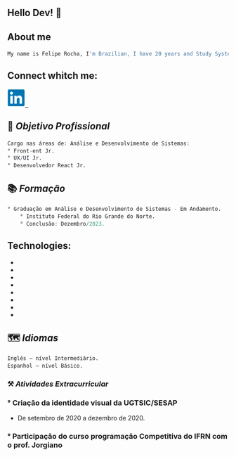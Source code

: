 ## Hello Dev! 👋

## About me 
```R
My name is Felipe Rocha, I'm Brazilian, I have 20 years and Study Systems Analysis and Development at IFRN-CNAT, my focus is Front-end. 💻
```

## Connect whitch me:
<a href="https://www.linkedin.com/in/felipe-rocha-2704051b6/">    <img width="40" src="https://raw.githubusercontent.com/devicons/devicon/master/icons/linkedin/linkedin-original.svg" alt="">
</a>
<a href="https://www.instagram.com/programmingtheworld.py/"> <img width="40" src="https://th.bing.com/th/id/R1c4afc1e38fa2de56562b3582742d1bb?rik=XGf13%2bPqzH%2biWg&pid=ImgRaw" alt=""> </a>
<a href="https://www.youtube.com/channel/UCfePZXbzrkqg3xBsyDCMfzw"> <img width="40" src="https://th.bing.com/th/id/R77208524214ac2b0b957bf7afa4f7f04?rik=4Zd7%2bVoFAOwZEQ&pid=ImgRaw" alt=""> </a>

## 🎯 _Objetivo Profissional_
```R
Cargo nas áreas de: Análise e Desenvolvimento de Sistemas:
° Front-ent Jr.
° UX/UI Jr.
° Desenvolvedor React Jr.
```

## 📚 _Formação_
```R
° Graduação em Análise e Desenvolvimento de Sistemas - Em Andamento.
    ° Instituto Federal do Rio Grande do Norte.
    ° Conclusão: Dezembro/2023.
```

## Technologies:
<ul> <li><img width="40" src="https://img2.gratispng.com/20180810/fvl/kisspng-javascript-comment-html-logo-international-confere-amp-quot-need-page-amp-quot-5b6d61dfbbdf29.2420070415338951357695.jpg" alt=""> </li> <li><img width="40" src="https://w7.pngwing.com/pngs/235/872/png-transparent-react-computer-icons-redux-javascript-others-logo-symmetry-nodejs-thumbnail.png" alt="">  <li><img width="40" src="https://3.bp.blogspot.com/-oRSUw_TmO9o/XIb61m88fcI/AAAAAAAAIq0/vnxl2zzsXEQsnHI2fH4GjKu_ZT0urRo4wCK4BGAYYCw/s1600/icon%2Bcss%2B3.png" alt=""> </li> <li><img width="40" src="https://cdn-icons-png.flaticon.com/512/919/919827.png" alt=""> </li> <li><img width="40" src="https://i.pinimg.com/originals/13/a8/94/13a89487b6a28c9fd6fee57cf6bc5e2c.png" alt=""></li> <li><img width="40" src="https://cdn3.iconfinder.com/data/icons/logos-and-brands-adobe/512/267_Python-512.png" alt=""> </li> <li><img width="40" src="https://cdn.iconscout.com/icon/free/png-256/django-2-282855.png" alt=""> </li> <li><img width="40" src="https://encrypted-tbn0.gstatic.com/images?q=tbn:ANd9GcQiXQkqjZJ6NHpMb1tr2oRYFlY1dfJsnexTAaeZaRsM13qKX_O5ZJ_qly1BKrA_r8_cxbo&usqp=CAU" alt=""> </li>    </ul>

## 🗺 _Idiomas_
```R
Inglês – nível Intermediário.
Espanhol – nível Básico.
```

### ⚒ _Atividades Extracurricular_


### ° Criação da identidade visual da UGTSIC/SESAP
- De setembro de 2020 a dezembro de 2020.

### ° Participação do curso programação Competitiva do IFRN com o prof. Jorgiano


